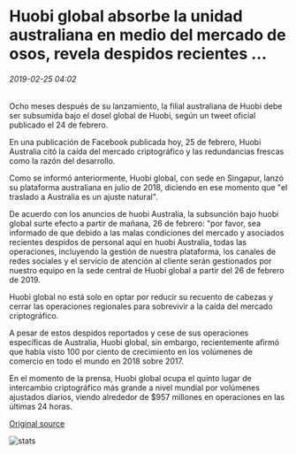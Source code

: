 # Huobi global absorbe la unidad australiana en medio del mercado de osos, revela despidos recientes ...

###### 2019-02-25 04:02

Ocho meses después de su lanzamiento, la filial australiana de Huobi debe ser subsumida bajo el dosel global de Huobi, según un tweet oficial publicado el 24 de febrero.

En una publicación de Facebook publicada hoy, 25 de febrero, Huobi Australia citó la caída del mercado criptográfico y las redundancias frescas como la razón del desarrollo.

Como se informó anteriormente, Huobi global, con sede en Singapur, lanzó su plataforma australiana en julio de 2018, diciendo en ese momento que "el traslado a Australia es un ajuste natural".

De acuerdo con los anuncios de huobi Australia, la subsunción bajo huobi global surte efecto a partir de mañana, 26 de febrero: "por favor, sea informado de que debido a las malas condiciones del mercado y asociados recientes despidos de personal aquí en huobi Australia, todas las operaciones, incluyendo la gestión de nuestra plataforma, los canales de redes sociales y el servicio de atención al cliente serán gestionados por nuestro equipo en la sede central de Huobi global a partir del 26 de febrero de 2019.

Huobi global no está solo en optar por reducir su recuento de cabezas y cerrar las operaciones regionales para sobrevivir a la caída del mercado criptográfico.

A pesar de estos despidos reportados y cese de sus operaciones específicas de Australia, Huobi global, sin embargo, recientemente afirmó que había visto 100 por ciento de crecimiento en los volúmenes de comercio en todo el mundo en 2018 sobre 2017.

En el momento de la prensa, Huobi global ocupa el quinto lugar de intercambio criptográfico más grande a nivel mundial por volúmenes ajustados diarios, viendo alrededor de $957 millones en operaciones en las últimas 24 horas.

[Original source](https://cointelegraph.com/news/huobi-global-absorbs-australian-unit-amid-bear-market-reveals-recent-layoffs)

![stats](https://c.statcounter.com/11760860/0/a89fa40b/1/ "stats")